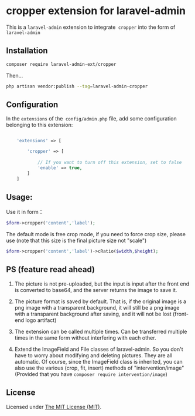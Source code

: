 cropper extension for laravel-admin
======

This is a `laravel-admin` extension to integrate` cropper` into the form of `laravel-admin`

## Installation

```bash
composer require laravel-admin-ext/cropper
```

Then...

```bash
php artisan vendor:publish --tag=laravel-admin-cropper
```

## Configuration

In the `extensions` of the` config/admin.php` file, add some configuration belonging to this extension:

```php

    'extensions' => [

        'cropper' => [
        
			// If you want to turn off this extension, set to false
            'enable' => true,
        ]
    ]

```


## Usage:

Use it in form：
```php
$form->cropper('content','label');
```

The default mode is free crop mode, if you need to force crop size, please use (note that this size is the final picture size not "scale")
```php
$form->cropper('content','label')->cRatio($width,$height);
```
## PS (feature read ahead)
1. The picture is not pre-uploaded, but the input is input after the front end is converted to base64, and the server returns the image to save it.

2. The picture format is saved by default. That is, if the original image is a png image with a transparent background, it will still be a png image with a transparent background after saving, and it will not be lost (front-end logo artifact)

3. The extension can be called multiple times. Can be transferred multiple times in the same form without interfering with each other.

4. Extend the ImageField and File classes of laravel-admin.
So you don't have to worry about modifying and deleting pictures. They are all automatic.
Of course, since the ImageField class is inherited, you can also use the various (crop, fit, insert) methods of "intervention/image"
(Provided that you have ```composer require intervention/image```)

License
------------
Licensed under [The MIT License (MIT)](LICENSE).